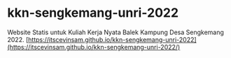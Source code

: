 # kkn-sengkemang-unri-2022
Website Statis untuk Kuliah Kerja Nyata Balek Kampung Desa Sengkemang 2022.
[https://itscevinsam.github.io/kkn-sengkemang-unri-2022](https://itscevinsam.github.io/kkn-sengkemang-unri-2022/)
